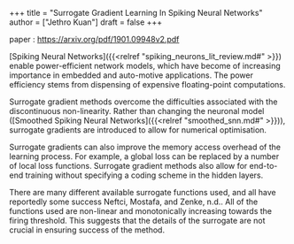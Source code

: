 +++
title = "Surrogate Gradient Learning In Spiking Neural Networks"
author = ["Jethro Kuan"]
draft = false
+++

paper
: <https://arxiv.org/pdf/1901.09948v2.pdf>

[Spiking Neural Networks]({{<relref "spiking_neurons_lit_review.md#" >}}) enable power-efficient network models, which
have become of increasing importance in embedded and auto-motive
applications. The power efficiency stems from dispensing of expensive
floating-point computations.

Surrogate gradient methods overcome the difficulties associated with
the discontinuous non-linearity. Rather than changing the neuronal
model ([Smoothed Spiking Neural Networks]({{<relref "smoothed_snn.md#" >}})), surrogate gradients are
introduced to allow for numerical optimisation.

Surrogate gradients can also improve the memory access overhead of the
learning process. For example, a global loss can be replaced by a
number of local loss functions. Surrogate gradient methods also allow
for end-to-end training without specifying a coding scheme in the
hidden layers.

There are many different available surrogate functions used, and all
have reportedly some success
Neftci, Mostafa, and Zenke, n.d.. All of the
functions used are non-linear and monotonically increasing towards the
firing threshold. This suggests that the details of the surrogate are
not crucial in ensuring success of the method.